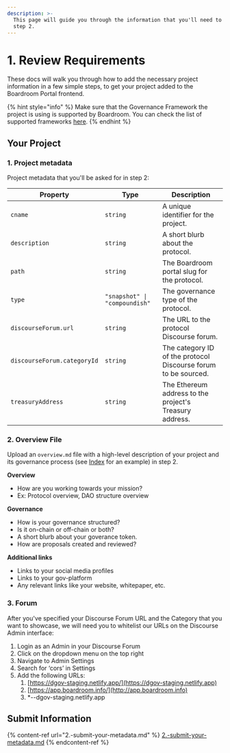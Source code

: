 ```yaml
---
description: >-
  This page will guide you through the information that you'll need to submit in
  step 2.
---
```


# 1. Review Requirements

These docs will walk you through how to add the necessary project information in a few simple steps, to get your project added to the Boardroom Portal frontend.

{% hint style="info" %}
Make sure that the Governance Framework the project is using is supported by Boardroom. You can check the list of supported frameworks [here](../../sdk/governance-frameworks/#all-frameworks).
{% endhint %}

## Your Project

### 1. Project metadata

Project metadata that you'll be asked for in step 2:

| Property                    | Type                          | Description                                                    |
| --------------------------- | ----------------------------- | -------------------------------------------------------------- |
| `cname`                     | `string`                      | A unique identifier for the project.                           |
| `description`               | `string`                      | A short blurb about the protocol.                              |
| `path`                      | `string`                      | The Boardroom portal slug for the protocol.                    |
| `type`                      | `"snapshot" \| "compoundish"` | The governance type of the protocol.                           |
| `discourseForum.url`        | `string`                      | The URL to the protocol Discourse forum.                       |
| `discourseForum.categoryId` | `string`                      | The category ID of the protocol Discourse forum to be sourced. |
| `treasuryAddress`           | `string`                      | The Ethereum address to the project's Treasury address.        |

### 2. Overview File

Upload an `overview.md` file with a high-level description of your project and its governance process (see [Index](https://github.com/boardroom-inc/protocol-Info/blob/main/protocols/indexCoop/overview.md) for an example) in step 2.

**Overview**&#x20;

* How are you working towards your mission?&#x20;
* Ex: Protocol overview, DAO structure overview

**Governance**

* &#x20;How is your governance structured?
* Is it on-chain or off-chain or both?
* A short blurb about your goverance token.
* How are proposals created and reviewed?

**Additional links**

* Links to your social media profiles&#x20;
* Links to your gov-platform&#x20;
* Any relevant links like your website, whitepaper, etc.

### 3. Forum

After you've specified your Discourse Forum URL and the Category that you want to showcase, we will need you to whitelist our URLs on the Discourse Admin interface:

1. Login as an Admin in your Discourse Forum
2. Click on the dropdown menu on the top right
3. Navigate to Admin Settings
4. Search for ‘cors’ in Settings
5. Add the following URLs:
   1. [https://dgov-staging.netlify.app/](https://dgov-staging.netlify.app)
   2. [https://app.boardroom.info/](http://app.boardroom.info)
   3. \*--dgov-staging.netlify.app

## Submit Information

{% content-ref url="2.-submit-your-metadata.md" %}
[2.-submit-your-metadata.md](2.-submit-your-metadata.md)
{% endcontent-ref %}

